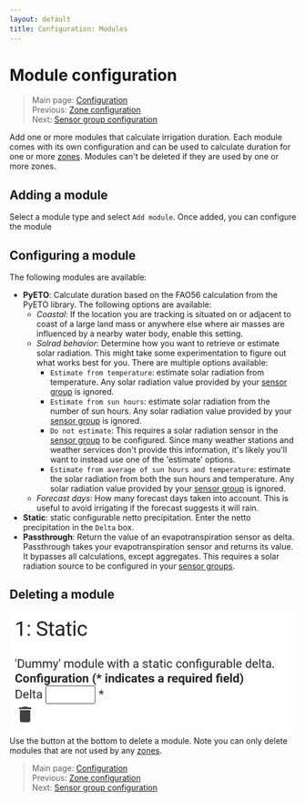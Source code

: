 ```yaml
---
layout: default
title: Configuration: Modules
---
```

# Module configuration

> Main page: [Configuration](configuration.md)<br/>
> Previous: [Zone configuration](configuration-zones.md)<br/>
> Next: [Sensor group configuration](configuration-sensor-groups.md)

Add one or more modules that calculate irrigation duration. Each module comes with its own configuration and can be used to calculate duration for one or more [zones](configuration-zones.md). Modules can't be deleted if they are used by one or more zones.

## Adding a module
Select a module type and select `Add module`. Once added, you can configure the module

## Configuring a module
The following modules are available:
- **PyETO**: Calculate duration based on the FAO56 calculation from the PyETO library. The following options are available:
    - _Coastal_: If the location you are tracking is situated on or adjacent to coast of a large land mass or anywhere else where air masses are influenced by a nearby water body, enable this setting.
    - _Solrad behavior_: Determine how you want to retrieve or estimate solar radiation. This might take some experimentation to figure out what works best for you. There are multiple options available:
        - `Estimate from temperature`: estimate solar radiation from temperature. Any solar radiation value provided by your [sensor group](configuration-sensor-groups.md) is ignored.
        - `Estimate from sun hours`: estimate solar radiation from the number of sun hours. Any solar radiation value provided by your [sensor group](configuration-sensor-groups.md) is ignored.
        - `Do not estimate`: This requires a solar radiation sensor in the [sensor group](configuration-sensor-groups.md) to be configured. Since many weather stations and weather services don't provide this information, it's likely you'll want to instead use one of the 'estimate' options.
        - `Estimate from average of sun hours and temperature`: estimate the solar radiation from both the sun hours and temperature. Any solar radiation value provided by your [sensor group](configuration-sensor-groups.md) is ignored.
  - _Forecast days_: How many forecast days taken into account. This is useful to avoid irrigating if the forecast suggests it will rain.
- **Static**: static configurable netto precipitation. Enter the netto precipitation in the `Delta` box.
- **Passthrough**: Return the value of an evapotranspiration sensor as delta. Passthrough takes your evapotranspiration sensor and returns its value. It bypasses all calculations, except aggregates. This requires a solar radiation source to be configured in your [sensor groups](configuration-sensor-groups.md).

## Deleting a module
![](assets/images/configuration-modules-1.png)
Use the button at the bottom to delete a module. Note you can only delete modules that are not used by any [zones](configuration-zones.md).

> Main page: [Configuration](configuration.md)<br/>
> Previous: [Zone configuration](configuration-zones.md)<br/>
> Next: [Sensor group configuration](configuration-sensor-groups.md)
